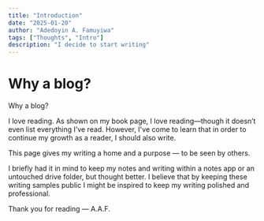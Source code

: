 ```yaml
---
title: "Introduction"
date: "2025-01-20"
author: "Adedoyin A. Famuyiwa"
tags: ["Thoughts", "Intro"]
description: "I decide to start writing"
---
```


# Why a blog?

Why a blog?

I love reading. As shown on my book page, I love reading—though it doesn’t even list everything I’ve read. However, I've come to learn that in order to continue my growth as a reader, I should also write. 

This page gives my writing a home and a purpose — to be seen by others.

I briefly had it in mind to keep my notes and writing within a notes app or an untouched drive folder, but thought better. I believe that by keeping these writing samples public I might be inspired to keep my writing polished and professional.

Thank you for reading — A.A.F.
